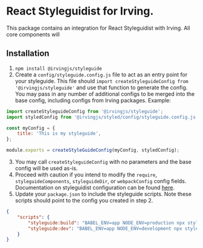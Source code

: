 # React Styleguidist for Irving.
This package contains an integration for React Styleguidist with Irving. All core components will

## Installation
1. `npm install @irvingjs/styleguide`
2. Create a `config/styleguide.config.js` file to act as an entry point for your styleguide. This file should `import createStyleguideConfig from '@irvingjs/styleguide'` and use that function to generate the config. You may pass in any number of additional configs to be merged into the base config, including configs from Irving packages. Example:
```javascript
import createStyleguideConfig from '@irvingjs/styleguide';
import styledConfig from '@irvingjs/styled/config/styleguide.config.js';

const myConfig = {
    title: 'This is my styleguide',
};

module.exports = createStyleGuideConfig(myConfig, styledConfig);
```
3. You may call `createStyleguideConfig` with no parameters and the base config will be used as-is.
4. Proceed with caution if you intend to modify the `require`, `styleguideComponents`, `styleguideDir`, or `webpackConfig` config fields. Documentation on styleguidist configuration can be found [here](https://react-styleguidist.js.org/docs/configuration.html).
5. Update your `package.json` to include the styleguide scripts. Note these scripts should point to the config you created in step 2.
```json
{
    "scripts": {
        "styleguide:build": "BABEL_ENV=app NODE_ENV=production npx styleguidist build --config ./config/styleguide.config.js",
        "styleguide:dev": "BABEL_ENV=app NODE_ENV=development npx styleguidist server --config ./config/styleguide.config.js",
    }
}
```
